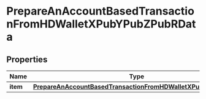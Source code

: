 

# PrepareAnAccountBasedTransactionFromHDWalletXPubYPubZPubRData


## Properties

| Name | Type | Description | Notes |
|------------ | ------------- | ------------- | -------------|
|**item** | [**PrepareAnAccountBasedTransactionFromHDWalletXPubYPubZPubRI**](PrepareAnAccountBasedTransactionFromHDWalletXPubYPubZPubRI.md) |  |  |



